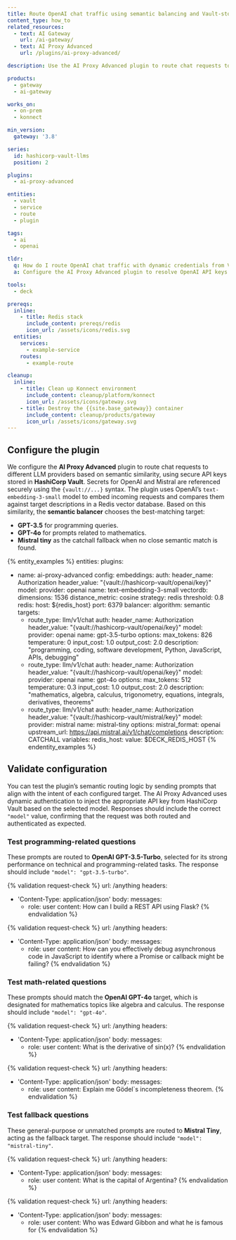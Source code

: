 ```yaml
---
title: Route OpenAI chat traffic using semantic balancing and Vault-stored keys
content_type: how_to
related_resources:
  - text: AI Gateway
    url: /ai-gateway/
  - text: AI Proxy Advanced
    url: /plugins/ai-proxy-advanced/

description: Use the AI Proxy Advanced plugin to route chat requests to OpenAI models based on semantic intent, secured with API keys stored in HashiCorp Vault.

products:
  - gateway
  - ai-gateway

works_on:
  - on-prem
  - konnect

min_version:
  gateway: '3.8'

series:
  id: hashicorp-vault-llms
  position: 2

plugins:
  - ai-proxy-advanced

entities:
  - vault
  - service
  - route
  - plugin

tags:
  - ai
  - openai

tldr:
  q: How do I route OpenAI chat traffic with dynamic credentials from Vault?
  a: Configure the AI Proxy Advanced plugin to resolve OpenAI API keys dynamically from HashiCorp Vault, then route chat traffic to the most relevant model using semantic balancing based on user input.

tools:
  - deck

prereqs:
  inline:
    - title: Redis stack
      include_content: prereqs/redis
      icon_url: /assets/icons/redis.svg
  entities:
    services:
      - example-service
    routes:
      - example-route

cleanup:
  inline:
    - title: Clean up Konnect environment
      include_content: cleanup/platform/konnect
      icon_url: /assets/icons/gateway.svg
    - title: Destroy the {{site.base_gateway}} container
      include_content: cleanup/products/gateway
      icon_url: /assets/icons/gateway.svg
---
```


## Configure the plugin

We configure the **AI Proxy Advanced** plugin to route chat requests to different LLM providers based on semantic similarity, using secure API keys stored in **HashiCorp Vault**. Secrets for OpenAI and Mistral are referenced securely using the `{vault://...}` syntax. The plugin uses OpenAI’s `text-embedding-3-small` model to embed incoming requests and compares them against target descriptions in a Redis vector database. Based on this similarity, the **semantic balancer** chooses the best-matching target:
- **GPT-3.5** for programming queries.
- **GPT-4o** for prompts related to mathematics.
-  **Mistral tiny** as the catchall fallback when no close semantic match is found.

{% entity_examples %}
entities:
  plugins:
  - name: ai-proxy-advanced
    config:
      embeddings:
        auth:
          header_name: Authorization
          header_value: "{vault://hashicorp-vault/openai/key}"
        model:
          provider: openai
          name: text-embedding-3-small
      vectordb:
        dimensions: 1536
        distance_metric: cosine
        strategy: redis
        threshold: 0.8
        redis:
          host: ${redis_host}
          port: 6379
      balancer:
        algorithm: semantic
      targets:
      - route_type: llm/v1/chat
        auth:
          header_name: Authorization
          header_value: "{vault://hashicorp-vault/openai/key}"
        model:
          provider: openai
          name: gpt-3.5-turbo
          options:
            max_tokens: 826
            temperature: 0
            input_cost: 1.0
            output_cost: 2.0
        description: "programming, coding, software development, Python, JavaScript, APIs, debugging"
      - route_type: llm/v1/chat
        auth:
          header_name: Authorization
          header_value: "{vault://hashicorp-vault/openai/key}"
        model:
          provider: openai
          name: gpt-4o
          options:
            max_tokens: 512
            temperature: 0.3
            input_cost: 1.0
            output_cost: 2.0
        description: "mathematics, algebra, calculus, trigonometry, equations, integrals, derivatives, theorems"
      - route_type: llm/v1/chat
        auth:
          header_name: Authorization
          header_value: "{vault://hashicorp-vault/mistral/key}"
        model:
          provider: mistral
          name: mistral-tiny
          options:
            mistral_format: openai
            upstream_url: https://api.mistral.ai/v1/chat/completions
        description: CATCHALL
variables:
  redis_host:
    value: $DECK_REDIS_HOST
{% endentity_examples %}


## Validate configuration

You can test the plugin’s semantic routing logic by sending prompts that align with the intent of each configured target. The AI Proxy Advanced uses dynamic authentication to inject the appropriate API key from HashiCorp Vault based on the selected model. Responses should include the correct `"model"` value, confirming that the request was both routed and authenticated as expected.

### Test programming-related questions

These prompts are routed to **OpenAI GPT-3.5-Turbo**, selected for its strong performance on technical and programming-related tasks. The response should include `"model": "gpt-3.5-turbo"`.

{% validation request-check %}
url: /anything
headers:
- 'Content-Type: application/json'
body:
  messages:
    - role: user
      content: How can I build a REST API using Flask?
{% endvalidation %}

{% validation request-check %}
url: /anything
headers:
- 'Content-Type: application/json'
body:
  messages:
    - role: user
      content: How can you effectively debug asynchronous code in JavaScript to identify where a Promise or callback might be failing?
{% endvalidation %}


### Test math-related questions

These prompts should match the **OpenAI GPT-4o** target, which is designated for mathematics topics like algebra and calculus. The response should include `"model": "gpt-4o"`.

{% validation request-check %}
url: /anything
headers:
- 'Content-Type: application/json'
body:
  messages:
    - role: user
      content: What is the derivative of sin(x)?
{% endvalidation %}

{% validation request-check %}
url: /anything
headers:
- 'Content-Type: application/json'
body:
  messages:
    - role: user
      content: Explain me Gödel`s incompleteness theorem.
{% endvalidation %}

### Test fallback questions

These general-purpose or unmatched prompts are routed to **Mistral Tiny**, acting as the fallback target. The response should include `"model": "mistral-tiny"`.

{% validation request-check %}
url: /anything
headers:
- 'Content-Type: application/json'
body:
  messages:
    - role: user
      content: What is the capital of Argentina?
{% endvalidation %}

{% validation request-check %}
url: /anything
headers:
- 'Content-Type: application/json'
body:
  messages:
    - role: user
      content: Who was Edward Gibbon and what he is famous for
{% endvalidation %}


